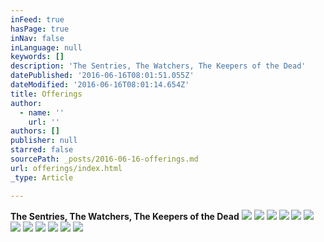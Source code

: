 ```yaml
---
inFeed: true
hasPage: true
inNav: false
inLanguage: null
keywords: []
description: 'The Sentries, The Watchers, The Keepers of the Dead'
datePublished: '2016-06-16T08:01:51.055Z'
dateModified: '2016-06-16T08:01:14.654Z'
title: Offerings
author:
  - name: ''
    url: ''
authors: []
publisher: null
starred: false
sourcePath: _posts/2016-06-16-offerings.md
url: offerings/index.html
_type: Article

---
```

**The Sentries, The Watchers, The Keepers of the Dead**
![](https://imgflo.herokuapp.com/graph/vahj1ThiexotieMo/ed7347c5cf8cdf602f9f2ba0f9c0d0d4/croprotate.jpg?cropheight=3841&cropwidth=5760&degrees=0&input=https%3A%2F%2Fthe-grid-user-content.s3-us-west-2.amazonaws.com%2F93d929d2-7b28-4cc8-9b43-4c3ed1bedda9.jpg&x=0&y=0)
![](https://imgflo.herokuapp.com/graph/vahj1ThiexotieMo/217a639501e1a9f74db3e365f5f52904/croprotate.jpg?cropheight=3841&cropwidth=5760&degrees=0&input=https%3A%2F%2Fthe-grid-user-content.s3-us-west-2.amazonaws.com%2F004f7890-71ca-4bff-b65b-8983b83034dc.jpg&x=0&y=0)
![](https://the-grid-user-content.s3-us-west-2.amazonaws.com/3ddb1d1a-7a88-41af-950a-6b7bb6a07038.jpg)
![](https://the-grid-user-content.s3-us-west-2.amazonaws.com/7db34b4f-e5f4-4016-be2c-bcf439bb1568.jpg)
![](https://the-grid-user-content.s3-us-west-2.amazonaws.com/b6e49868-e516-43d4-b821-3233b6ffa785.jpg)
![](https://the-grid-user-content.s3-us-west-2.amazonaws.com/498edb49-ef14-4b14-8d56-81df66f88d99.jpg)
![](https://the-grid-user-content.s3-us-west-2.amazonaws.com/3a0d3142-385b-4dc6-939c-9d728a79fb98.jpg)
![](https://the-grid-user-content.s3-us-west-2.amazonaws.com/4f92c5e5-af6d-444d-b525-1f0997039443.jpg)
![](https://the-grid-user-content.s3-us-west-2.amazonaws.com/4a4ac31f-3c79-4fdb-a988-f778d40e5b54.jpg)
![](https://the-grid-user-content.s3-us-west-2.amazonaws.com/ad95c398-3637-4e4b-8c42-d2ef65f0a078.jpg)
![](https://the-grid-user-content.s3-us-west-2.amazonaws.com/dfe16f31-d850-4583-8ed2-f82c257b0fd7.jpg)
![](https://the-grid-user-content.s3-us-west-2.amazonaws.com/60536119-1b3d-4de4-b17c-ac935a6c5a6a.jpg)